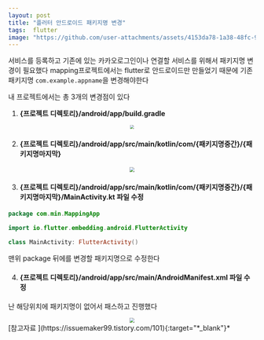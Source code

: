 ```yaml
---
layout: post
title: "플러터 안드로이드 패키지명 변경"
tags:  flutter
image: "https://github.com/user-attachments/assets/4153da78-1a38-48fc-9756-28fee3db63df"
---
```


서비스를 등록하고 기존에 있는 카카오로그인이나 연결할 서비스를 위해서 패키지명 변경이 필요했다 mapping프로젝트에서는 flutter로 안드로이드만 만들었기 때문에 기존 패키지명 `com.example.appname`을 변경해야한다

내 프로젝트에서는 총 3개의 변경점이 있다 

1. **{프로젝트 디렉토리}/android/app/build.gradle**

<center>
<img src="https://github.com/user-attachments/assets/4153da78-1a38-48fc-9756-28fee3db63df" style="zoom:50%;">
</center>

2. #### {프로젝트 디렉토리}/android/app/src/main/kotlin/com/{패키지명중간}/{패키지명마지막}

<center>
<img src="https://github.com/user-attachments/assets/a993397e-efc2-489b-94b3-40006ef36752" style="zoom:60%;">
</center>

3. #### {프로젝트 디렉토리}/android/app/src/main/kotlin/com/{패키지명중간}/{패키지명마지막}/MainActivity.kt 파일 수정 

``` kt
package com.min.MappingApp

import io.flutter.embedding.android.FlutterActivity

class MainActivity: FlutterActivity()
```

맨위 package 뒤에를 변경할 패키지명으로 수정한다

4. ####  {프로젝트 디렉토리}/android/app/src/main/AndroidManifest.xml 파일 수정

난 해당위치에 패키지명이 없어서 패스하고 진행했다

<center>
<img src="https://github.com/user-attachments/assets/c1e3aa2e-730d-4089-817a-728aa2708af0" style="zoom:60%;">
</center>
[참고자료 ](https://issuemaker99.tistory.com/101){:target="*_blank"}*

